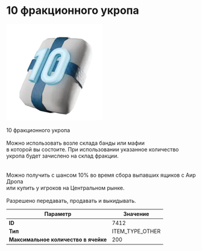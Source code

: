 # 10 фракционного укропа

![Item Image](../img/7412.webp?raw=true)

10 фракционного укропа<br><br>Можно использовать возле склада банды или мафии<br>в которой вы состоите. При использовании указанное количество<br>укропа будет зачислено на склад фракции.<br><br><br>Можно получить с шансом 10% во время сбора выпавших ящиков с Аир Дропа<br>или купить у игроков на Центральном рынке.<br><br>Разрешено передавать, продавать и выкидывать.


| Параметр | Значение |
|----------|----------|
| **ID** | 7412 |
| **Тип** | ITEM_TYPE_OTHER |
| **Максимальное количество в ячейке** | 200 |

